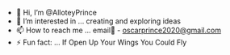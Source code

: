 - 👋 Hi, I’m @AlloteyPrince
- 👀 I’m interested in ... creating and exploring ideas
- 📫 How to reach me ... email📧 - oscarprince2020@gmail.com
- ⚡ Fun fact: ... If Open Up Your Wings You Could Fly
<!---
AlloteyPrince/AlloteyPrince is a ✨ special ✨ repository because its `README.md` (this file) appears on your GitHub profile.
You can click the Preview link to take a look at your changes.
--->
